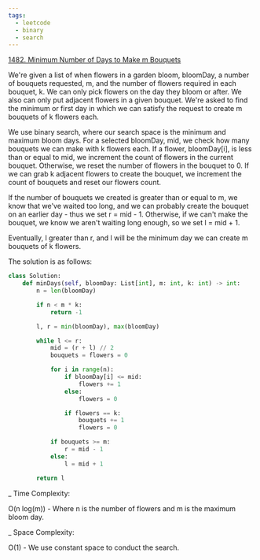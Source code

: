 ```yaml
---
tags:
  - leetcode
  - binary
  - search
---
```


<a href="https://leetcode.com/problems/minimum-number-of-days-to-make-m-bouquets/">
1482. Minimum Number of Days to Make m Bouquets</a>

We're given a list of when flowers in a garden bloom, bloomDay, a number of
bouquets requested, m, and the number of flowers required in each bouquet, k. We
can only pick flowers on the day they bloom or after. We also can only put
adjacent flowers in a given bouquet. We're asked to find the minimum or first
day in which we can satisfy the request to create m bouquets of k flowers each.

We use binary search, where our search space is the minimum and maximum bloom
days. For a selected bloomDay, mid, we check how many bouquets we can make with
k flowers each. If a flower, bloomDay[i], is less than or equal to mid, we
increment the count of flowers in the current bouquet. Otherwise, we reset the
number of flowers in the bouquet to 0. If we can grab k adjacent flowers to
create the bouquet, we increment the count of bouquets and reset our flowers
count.

If the number of bouquets we created is greater than or equal to m, we know that
we've waited too long, and we can probably create the bouquet on an earlier
day - thus we set r = mid - 1. Otherwise, if we can't make the bouquet, we know
we aren't waiting long enough, so we set l = mid + 1.

Eventually, l greater than r, and l will be the minimum day we can create m
bouquets of k flowers.

The solution is as follows:

```python
class Solution:
    def minDays(self, bloomDay: List[int], m: int, k: int) -> int:
        n = len(bloomDay)

        if n < m * k:
            return -1

        l, r = min(bloomDay), max(bloomDay)

        while l <= r:
            mid = (r + l) // 2
            bouquets = flowers = 0

            for i in range(n):
                if bloomDay[i] <= mid:
                    flowers += 1
                else:
                    flowers = 0

                if flowers == k:
                    bouquets += 1
                    flowers = 0

            if bouquets >= m:
                r = mid - 1
            else:
                l = mid + 1

        return l
```

\_ Time Complexity:

O(n log(m)) - Where n is the number of flowers and m is the maximum bloom day.

\_ Space Complexity:

O(1) - We use constant space to conduct the search.
